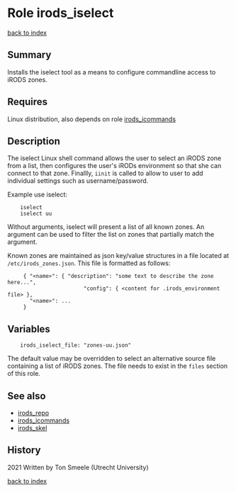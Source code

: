 # Role irods_iselect
[back to index](../index.md#Roles)

## Summary
Installs the iselect tool as a means to configure commandline access to iRODS zones.
 

## Requires
Linux distribution, also depends on role [irods_icommands](./irods_icommands.md)

## Description
The iselect Linux shell command allows the user to select an iRODS zone from a list,
then configures the user's iRODs environment so that she can connect to that zone. 
Finallly, `iinit` is called to allow to user to 
add individual settings such as username/password.

Example use iselect:
```
    iselect
    iselect uu
```
Without arguments, iselect will present a list of all known zones. An argument
can be used to filter the list on zones that partially match the argument.

Known zones are maintained as json key/value structures in a file 
located at `/etc/irods_zones.json`.
This file is formatted as follows:
```
     { "<name>": { "description": "some text to describe the zone here...",
                        "config": { <content for .irods_environment file> },
       "<name>": ...
     }
```

## Variables
```
    irods_iselect_file: "zones-uu.json"
```
The default value may be overridden to select an alternative source file
containing a list of iRODS zones. 
The file needs to exist in the `files` section of this role.


## See also
- [irods_repo](./irods_repo.md)  
- [irods_icommands](./irods_icommands.md)  
- [irods_skel](./irods_skel.md)


## History
2021 Written by Ton Smeele (Utrecht University)


[back to index](../index.md#Roles)
